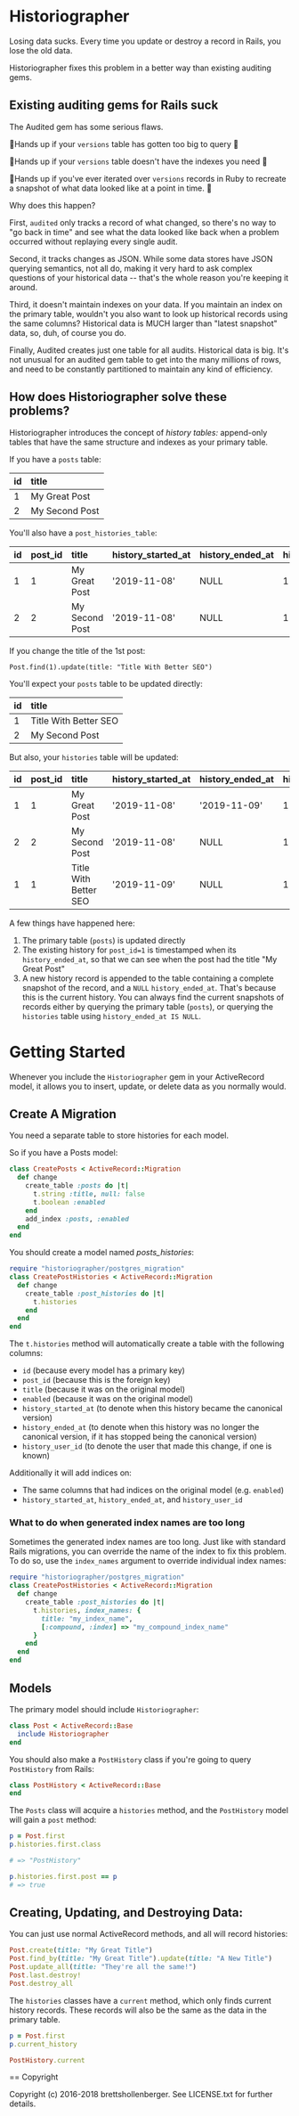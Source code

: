 # Historiographer

Losing data sucks. Every time you update or destroy a record in Rails, you lose the old data.

Historiographer fixes this problem in a better way than existing auditing gems.

## Existing auditing gems for Rails suck

The Audited gem has some serious flaws.

🤚Hands up if your `versions` table has gotten too big to query 🤚

🤚Hands up if your `versions` table doesn't have the indexes you need 🤚

🤚Hands up if you've ever iterated over `versions` records in Ruby to recreate a snapshot of what data looked like at a point in time. 🤚

Why does this happen?

First, `audited` only tracks a record of what changed, so there's no way to "go back in time" and see what the data looked like back when a problem occurred without replaying every single audit.

Second, it tracks changes as JSON. While some data stores have JSON querying semantics, not all do, making it very hard to ask complex questions of your historical data -- that's the whole reason you're keeping it around.

Third, it doesn't maintain indexes on your data. If you maintain an index on the primary table, wouldn't you also want to look up historical records using the same columns? Historical data is MUCH larger than "latest snapshot" data, so, duh, of course you do.

Finally, Audited creates just one table for all audits. Historical data is big. It's not unusual for an audited gem table to get into the many millions of rows, and need to be constantly partitioned to maintain any kind of efficiency.

## How does Historiographer solve these problems?

Historiographer introduces the concept of _history tables:_ append-only tables that have the same structure and indexes as your primary table.

If you have a `posts` table:

| id | title |
| :----------- | :----------- |
| 1      | My Great Post       |
| 2 | My Second Post |

You'll also have a `post_histories_table`:

| id | post_id | title | history_started_at | history_ended_at | history_user_id |
| :----------- | :----------- | :----------- | :----------- | :----------- | :----------- |
| 1      | 1 | My Great Post | '2019-11-08' | NULL | 1 |
| 2 | 2| My Second Post | '2019-11-08' | NULL | 1 |

If you change the title of the 1st post:

```Post.find(1).update(title: "Title With Better SEO")```

You'll expect your `posts` table to be updated directly:

| id | title |
| :----------- | :----------- |
| 1      | Title With Better SEO |
| 2 | My Second Post |

But also, your `histories` table will be updated:

| id | post_id | title | history_started_at | history_ended_at | history_user_id |
| :----------- | :----------- | :----------- | :----------- | :----------- | :----------- |
| 1      | 1 | My Great Post | '2019-11-08' | '2019-11-09' | 1 |
| 2 | 2| My Second Post | '2019-11-08' | NULL | 1 |
| 1      | 1 | Title With Better SEO | '2019-11-09' | NULL | 1 |

A few things have happened here:

1. The primary table (`posts`) is updated directly
2. The existing history for `post_id=1` is timestamped when its `history_ended_at`, so that we can see when the post had the title "My Great Post"
3. A new history record is appended to the table containing a complete snapshot of the record, and a `NULL` `history_ended_at`. That's because this is the current history. You can always find the current snapshots of records either by querying the primary table (`posts`), or querying the `histories` table using `history_ended_at IS NULL`.

# Getting Started

Whenever you include the `Historiographer` gem in your ActiveRecord model, it allows you to insert, update, or delete data as you normally would. 

## Create A Migration

You need a separate table to store histories for each model.

So if you have a Posts model:

```ruby
class CreatePosts < ActiveRecord::Migration
  def change
    create_table :posts do |t|
      t.string :title, null: false
      t.boolean :enabled
    end
    add_index :posts, :enabled
  end
end
```

You should create a model named _posts_histories_:

```ruby
require "historiographer/postgres_migration"
class CreatePostHistories < ActiveRecord::Migration
  def change
    create_table :post_histories do |t|
      t.histories
    end
  end
end
```

The `t.histories` method will automatically create a table with the following columns:

- `id` (because every model has a primary key)
- `post_id` (because this is the foreign key)
- `title` (because it was on the original model)
- `enabled` (because it was on the original model)
- `history_started_at` (to denote when this history became the canonical version)
- `history_ended_at` (to denote when this history was no longer the canonical version, if it has stopped being the canonical version)
- `history_user_id` (to denote the user that made this change, if one is known)

Additionally it will add indices on:

- The same columns that had indices on the original model (e.g. `enabled`)
- `history_started_at`, `history_ended_at`, and `history_user_id`

### What to do when generated index names are too long

Sometimes the generated index names are too long. Just like with standard Rails migrations, you can override the name of the index to fix this problem. To do so, use the `index_names` argument to override individual index names:

```ruby
require "historiographer/postgres_migration"
class CreatePostHistories < ActiveRecord::Migration
  def change
    create_table :post_histories do |t|
      t.histories, index_names: {
        title: "my_index_name",
        [:compound, :index] => "my_compound_index_name"
      }
    end
  end
end
```

## Models

The primary model should include `Historiographer`:

```ruby
class Post < ActiveRecord::Base
  include Historiographer
end
```

You should also make a `PostHistory` class if you're going to query `PostHistory` from Rails:

```ruby
class PostHistory < ActiveRecord::Base
end
```

The `Posts` class will acquire a `histories` method, and the `PostHistory` model will gain a `post` method:

```ruby
p = Post.first
p.histories.first.class

# => "PostHistory"

p.histories.first.post == p
# => true
```

## Creating, Updating, and Destroying Data:

You can just use normal ActiveRecord methods, and all will record histories:

```ruby
Post.create(title: "My Great Title")
Post.find_by(title: "My Great Title").update(title: "A New Title")
Post.update_all(title: "They're all the same!")
Post.last.destroy!
Post.destroy_all
```

The `histories` classes have a `current` method, which only finds current history records. These records will also be the same as the data in the primary table.

```ruby
p = Post.first
p.current_history

PostHistory.current
```

== Copyright

Copyright (c) 2016-2018 brettshollenberger. See LICENSE.txt for
further details.
